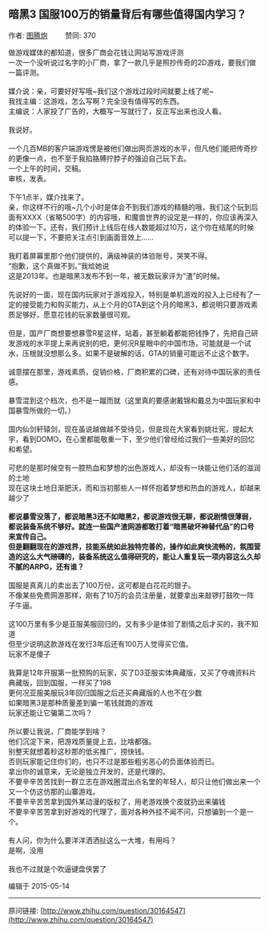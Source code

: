 ## 暗黑3 国服100万的销量背后有哪些值得国内学习？

作者: [图腾炮](http://www.zhihu.com/people/totemx)&nbsp;&nbsp;&nbsp;&nbsp;&nbsp;&nbsp;&nbsp;&nbsp; 赞同: 370


做游戏媒体的都知道，很多厂商会花钱让网站写游戏评测<br>一次一个没听说过名字的小厂商，拿了一款几乎是照抄传奇的2D游戏，要我们做一篇评测。<br><br>媒介说：亲，可要好好写哦~我们这个游戏过段时间就要上线了呢~<br>我找主编：这游戏，怎么写啊？完全没有值得写的东西。<br>主编说：人家投了广告的，大概写一写就行了，反正写出来也没人看。<br><br>我说好。<br><br>一个几百MB的客户端游戏愣是被他们做出网页游戏的水平，但凡他们能把传奇抄的更像一点，也不至于我掐胳膊拧脖子的强迫自己玩下去。<br>一个上午的时间，交稿。<br>审核，发表。<br><br>下午1点半，媒介找来了。<br>亲，你这样不行的哦~几个小时是体会不到我们游戏的精髓的哦，我们这个玩到后面有XXXX（省略500字）的内容哦，和魔兽世界的设定是一样的，你应该再深入的体验一下。还有，我们预计上线后在线人数能超过10万，这个你在结尾的时候可以提一下，不要把关注点引到画面音效上……<br><br>我盯着屏幕里那个他们提供的，满级神装的体验账号，哭笑不得。<br>“抱歉，这个真做不到。”我给她说<br>这是2013年。也是暗黑3发布不到一年，被无数玩家评为“渣”的时候。<br><br>先说好的一面，现在国内玩家对于游戏投入，特别是单机游戏的投入上已经有了一定的接受能力和购买能力，从上个月的GTA到这个月的暗黑3，都说明只要游戏素质足够好，愿意花钱的玩家数量很可观。<br><br>但是，国产厂商想要想暴雪R星这样，站着，甚至躺着都能把钱挣了，先把自己研发游戏的水平提上来再说别的吧，更何况R星眼中的中国市场，可能就是一个试水，压根就没想那么多。如果不是破解的话，GTA的销量可能远不止这个数字。<br><br>诚意摆在那里，游戏素质，促销价格，厂商积累的口碑，还有对待中国玩家的责任感。<br><br>暴雪混到这个档次，也不是一蹴而就（这里真的要感谢戴锦和戴总为中国玩家和中国暴雪所做的一切。）<br><br>国内仙剑轩辕剑，现在虽说越做越不受待见，但是现在大家看到姚壮宪，提起大宇，看到DOMO，在心里都能敬重一下，至少他们曾经给过我们一些美好的回忆和希望。<br><br>可悲的是那时候空有一腔热血和梦想的出色游戏人，却没有一块能让他们活的滋润的土地<br>现在这块土地日渐肥沃，而和当初那些人一样怀抱着梦想和热血的游戏人，却越来越少了<br><br><b>都说暴雪没落了，都说暗黑3还不如暗黑2，都说游戏很无聊，都说剧情很薄弱，都说装备系统不够好。就连一些国产渣网游都敢打着“暗黑破坏神替代品”的口号来宣传自己。<br>但是翻翻现在的游戏界，技能系统如此独特完善的，操作如此爽快流畅的，氛围营造的这么大气磅礴的，装备系统这么值得研究的，能让人重复玩一项内容这么久却不腻的ARPG，还有谁？</b><br><br>国服是真真儿的卖出去了100万份，这可都是白花花的银子。<br>不像某些免费网游那样，刚有了10万的会员注册量，就要拿出来敲锣打鼓吹一阵子牛逼。<br><br>这100万里有多少是亚服美服回归的，又有多少是体验了剧情之后才买的，我不知道<br>但至少说明这款游戏在发行3年后还有100万人觉得买它值。<br>玩家不是傻子<br><br>我算是12年开服第一批预购的玩家，买了D3亚服实体典藏版，又买了夺魂资料片典藏版，回到国服，一样买了198<br>更何况亚服美服玩3年回归国服之后还买典藏版的人也不在少数<br>如果暗黑3是那种质量差到骗一笔钱就跑的游戏<br>玩家还能让它骗第二次吗？<br><br>所以要让我说，厂商能学到啥？<br>他们沉淀下来，把游戏质量提上去，比啥都强。<br>别整天就想着秒这秒那的低劣推广，捞快钱。<br>否则玩家能记住你们的，也只不过是那些粗劣恶心的负面体验而已。<br>拿出你的诚意来，无论是独立开发的，还是代理的。<br>不要辛辛苦苦找到一群立志在游戏圈混出点名堂的年轻人，却只让他们做出来一个又一个仿这仿那的山寨游戏。<br>不要辛辛苦苦拿到国外某动漫的版权了，用老游戏换个皮就扔出来骗钱<br>不要辛辛苦苦拿到好游戏的代理了，面对各种外挂不闻不问，只想骗到一个是一个。<br><br>有人问，你为什么要洋洋洒洒扯这么一大堆，有用吗？<br>是啊，没用<br><br>我也不过就是个吹逼键盘侠罢了



编辑于 2015-05-14



---
原问链接: [http://www.zhihu.com/question/30164547](http://www.zhihu.com/question/30164547)